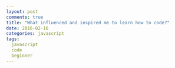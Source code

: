 ```yaml
---
layout: post
comments: true
title: "What influenced and inspired me to learn how to code?"
date: 2016-02-16
categories: javascript
tags:
  javascript
  code
  beginner
---
```


